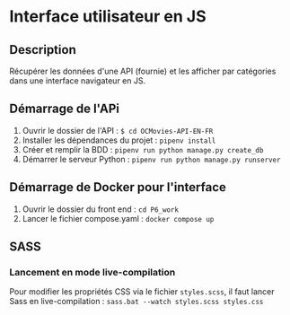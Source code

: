 
# Interface utilisateur en JS 

## Description 

Récupérer les données d'une API (fournie) et les afficher par catégories dans une interface navigateur en JS. 


## Démarrage de l'APi 

1. Ouvrir le dossier de l'API : `$ cd OCMovies-API-EN-FR` 
2. Installer les dépendances du projet : `pipenv install` 
3. Créer et remplir la BDD : `pipenv run python manage.py create_db` 
4. Démarrer le serveur Python : `pipenv run python manage.py runserver` 


## Démarrage de Docker pour l'interface 

1. Ouvrir le dossier du front end : `cd P6_work` 
2. Lancer le fichier compose.yaml : `docker compose up` 


## SASS 

### Lancement en mode live-compilation 

Pour modifier les propriétés CSS via le fichier `styles.scss`, il faut lancer Sass en live-compilation : `sass.bat --watch styles.scss styles.css` 



